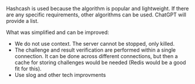 
Hashcash is used because the algorithm is popular and lightweight. If there are any specific requirements, other algorithms can be used. ChatGPT will provide a list.

What was simplified and can be improved:

- We do not use context. The server cannot be stopped, only killed.
- The challenge and result verification are performed within a single connection. It can be done across different connections, but then a cache for storing challenges would be needed (Redis would be a good fit for this).
- Use slog and other tech improvments